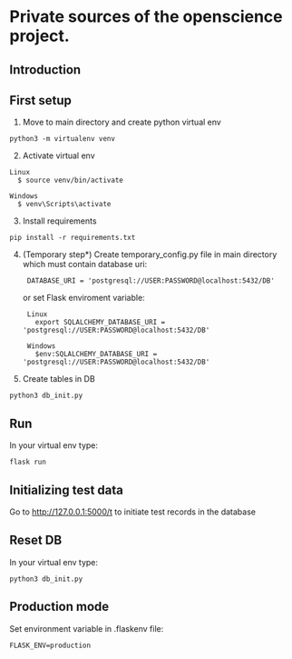 # Private sources of the openscience project.

Introduction
------------

First setup
------------

  1. Move to main directory and create python virtual env

    python3 -m virtualenv venv
  
  2. Activate virtual env

    Linux
      $ source venv/bin/activate
 
    Windows 
      $ venv\Scripts\activate
 
  3. Install requirements
  
    pip install -r requirements.txt
  
  4. (Temporary step*) Create temporary_config.py file in main directory which must contain database uri:

          DATABASE_URI = 'postgresql://USER:PASSWORD@localhost:5432/DB'
 
      or set Flask enviroment variable: 
      
          Linux
            export SQLALCHEMY_DATABASE_URI = 'postgresql://USER:PASSWORD@localhost:5432/DB'  
      
          Windows
            $env:SQLALCHEMY_DATABASE_URI = 'postgresql://USER:PASSWORD@localhost:5432/DB'

  5. Create tables in DB

    python3 db_init.py
  
Run
------------

In your virtual env type:

    flask run
  
Initializing test data
------------

Go to http://127.0.0.1:5000/t to initiate test records in the database 

  
Reset DB
------------
In your virtual env type:

    python3 db_init.py


Production mode
------------

Set environment variable in .flaskenv file:

    FLASK_ENV=production

